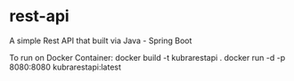 # rest-api
A simple Rest API that built via Java - Spring Boot

To run on Docker Container:
docker build -t kubrarestapi .
docker run -d -p 8080:8080 kubrarestapi:latest
